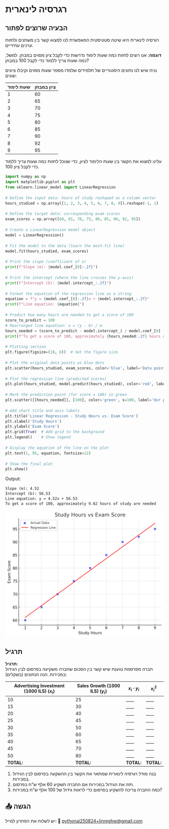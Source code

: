 # רגרסיה לינארית

## הבעיה שרוצים לפתור

רגרסיה לינארית היא שיטה סטטיסטית המאפשרת לנו למצוא קשר בין משתנים ולחזות ערכים עתידיים. 

**דוגמה**: אנו רוצים לחזות כמה שעות לימוד נדרשות כדי לקבל ציון מסוים במבחן. למשל, כמה שעות צריך ללמוד כדי לקבל 100 במבחן?

נניח שיש לנו נתונים היסטוריים של תלמידים שלמדו מספר שעות מסוים וקיבלו ציונים שונים:

| שעות לימוד | ציון במבחן |
|------------|------------|
| 1          | 60         |
| 2          | 65         |
| 3          | 70         |
| 4          | 75         |
| 5          | 80         |
| 6          | 85         |
| 7          | 90         |
| 8          | 92         |
| 9          | 95         |

עלינו למצוא את הקשר בין שעות הלימוד לציון, כדי שנוכל לחזות כמה שעות צריך ללמוד כדי לקבל ציון 100.

```python
import numpy as np
import matplotlib.pyplot as plt
from sklearn.linear_model import LinearRegression

# Define the input data: hours of study reshaped as a column vector
hours_studied = np.array([1, 2, 3, 4, 5, 6, 7, 8, 9]).reshape(-1, 1)

# Define the target data: corresponding exam scores
exam_scores = np.array([60, 65, 70, 75, 80, 85, 90, 92, 95])

# Create a LinearRegression model object
model = LinearRegression()

# Fit the model to the data (learn the best-fit line)
model.fit(hours_studied, exam_scores)

# Print the slope (coefficient of x)
print(f"Slope (m): {model.coef_[0]:.2f}")

# Print the intercept (where the line crosses the y-axis)
print(f"Intercept (b): {model.intercept_:.2f}")

# Format the equation of the regression line as a string
equation = f"y = {model.coef_[0]:.2f}x + {model.intercept_:.2f}"
print(f"Line equation: {equation}")

# Predict how many hours are needed to get a score of 100
score_to_predict = 100
# Rearranged line equation: x = (y - b) / m
hours_needed = (score_to_predict - model.intercept_) / model.coef_[0]
print(f"To get a score of 100, approximately {hours_needed:.2f} hours of study are needed")

# Plotting section
plt.figure(figsize=(10, 6))  # Set the figure size

# Plot the original data points as blue dots
plt.scatter(hours_studied, exam_scores, color='blue', label='Data points')

# Plot the regression line (predicted scores)
plt.plot(hours_studied, model.predict(hours_studied), color='red', label='Regression line')

# Mark the prediction point (for score = 100) in green
plt.scatter([[hours_needed]], [100], color='green', s=100, label='Our prediction')

# Add chart title and axis labels
plt.title('Linear Regression - Study Hours vs. Exam Score')
plt.xlabel('Study Hours')
plt.ylabel('Exam Score')
plt.grid(True)  # Add grid to the background
plt.legend()    # Show legend

# Display the equation of the line on the plot
plt.text(1, 95, equation, fontsize=12)

# Show the final plot
plt.show()
```

Output:
```
Slope (m): 4.52
Intercept (b): 56.53
Line equation: y = 4.52x + 56.53
To get a score of 100, approximately 9.62 hours of study are needed
```

<img src="lin1.png" />

## תרגיל

**תרגיל**:  
חברה מפרסמת טוענת שיש קשר בין הסכום שחברה משקיעה בפרסום לבין הגידול במכירות. הנה הנתונים (בשקלים):

| Advertising Investment (1000 ILS) ($x_i$) | Sales Growth (1000 ILS) ($y_i$) | $x_i \cdot y_i$ | $x_i^2$ |
|-------------------------------------------|--------------------------------|---------|------|
| 10                                        | 25                             | ____    | ____ |
| 15                                        | 30                             | ____    | ____ |
| 20                                        | 40                             | ____    | ____ |
| 25                                        | 45                             | ____    | ____ |
| 30                                        | 50                             | ____    | ____ |
| 35                                        | 60                             | ____    | ____ |
| 40                                        | 65                             | ____    | ____ |
| 45                                        | 70                             | ____    | ____ |
| 50                                        | 80                             | ____    | ____ |
| **TOTAL:** | **TOTAL:** | **TOTAL:** | **TOTAL:** |

1. בנה מודל רגרסיה לינארית שמתאר את הקשר בין ההשקעה בפרסום לבין הגידול במכירות.
2. חזה את הגידול במכירות אם החברה תשקיע 60 אלף ש"ח בפרסום.
3. כמה החברה צריכה להשקיע בפרסום כדי לראות גידול של 100 אלף ש"ח במכירות?

## 📤 הגשה

יש לשלוח את הפתרון למייל:
📧 [pythonai250824+linreghw@gmail.com](mailto:pythonai250824+linreghw@gmail.com)
